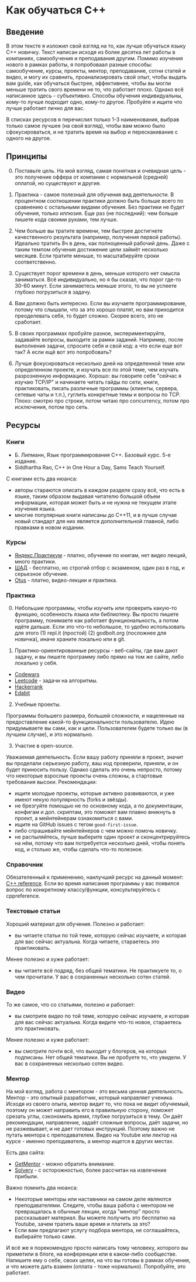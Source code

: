 # Как обучаться C++

## Введение

В этом тексте я изложил свой взгляд на то, как лучше обучаться языку C++ новичку. Текст написан исходя из более десятка лет работы в компаниях, самообучения и преподавания другим. Помимо изучения нового в рамках работы, я попробоваал разные способы: самообучение, курсы, проекты, ментор, преподавание, сотни статей и видео, и могу их сравнить, проанализировать свой опыт, чтобы выдать вам guide, как обучаться быстрее, эффективнее, чтобы вы могли меньше тратить свого времени не то, что работает плохо.
Однако всё написанное здесь - субъективно. Способы обучения индивидуальны, кому-то лучше подходит одно, кому-то другое. Пробуйте и ищите что лучше работает лично для вас.

В списках ресурсов я перечислил только 1-3 наименования, выбрав только самое лучшее (на свой взгляд), чтобы вам можно было сфокусироваться, и не тратить время на выбор и перескакивание с одного на другое.

## Принципы

0. Поставьте цель. На мой взгляд, самая понятная и очевидная цель - это получение оффера от компании с нормальной (средней) оплатой, но существуют и другие.

1. Практика - самое полезный для обучения вид деятельности. В процентном соотношении практики должно быть больше всего по сравнению с остальными видами обучения. Без практики не будет обучения, только иллюзия. Еще раз (не последний): чем больше пишете кода своими руками, тем лучше.

2. Чем больше вы тратите времени, тем быстрее достигнете качественного результата (например, получения первой работы). Идеально тратить 8ч в день, как полноценный рабочий день. Даже с таким темпом обучения достижение цели займёт несколько месяцев. Если тратите меньше, то масштабируйте сроки соответственно.

3. Существует порог времени в день, меньше которого нет смысла заниматься. Всё индивидуально, но я бы сказал, что порог где-то 30-60 минут. Если занимаетесь меньше этого, то вы не успеете глубоко погрузиться в задачу.

4. Вам должно быть интересно. Если вы изучаете программирование, потому что слышали, что за это хорошо платят, но вам приходится преоделевать себя, то будет сложно. Скорее всего, это не сработает.

5. В своих программах пробуйте разное, экспериментируйте, задавайте вопросы, выходите за рамки заданий. Например, после выполнения задачи, спросите себя и свой код: а что если еще вот так? А если ещё вот это попробовать?

6. Лучше фокусироваться несколько дней на определенной теме или определенном проекте, и изучать все по этой теме, чем изучать разрозненную информацию. Хорошо: вы говорите себе "сейчас я изучаю TCP/IP" и начинаете читать гайды по сети, книги, практиковать, писать различные программы (клиенты, сервера, сетевые чаты и т.п.), гуглить конкретные темы и вопросы по TCP. Плохо: смотрю про строки, потом читаю про concurrency, потом про исключения, потом про сеть.


## Ресурсы

### Книги

- Б. Липманн, Язык программирования C++. Базовый курс. 5-е издание.
- Siddhartha Rao, C++ in One Hour a Day, Sams Teach Yourself.

С книгами есть два нюанса:
- авторы стараются описать в каждом разделе сразу всё, что есть в языке, таким образом выдавая читателю большой объем информации, которая может быть и не нужна не текущем этапе изучения языка.
- многие популярные книги написаны до C++11, и в лучше случае новый стандарт для них является дополнительной главной, либо правками в новом издании.

### Курсы

- [Яндекс.Практикум](https://practicum.yandex.ru/cpp/) - платно, обучение по книгам, нет видео лекций, много практики.
- [ШАД](https://shad.yandex.ru/) - бесплатно, но строгий отбор с экзаменом, один раз в год, и серьезное обучение.
- [Otus](https://otus.ru/lessons/cpp-basic/) - платно, видео-лекции и практика.

### Практика

0. Небольшие программы, чтобы изучить или проверить какую-то функцию, особенность языка или библиотеку. Вы просто пишете программу, понимаете как работает функциональность, а потом идёте дальше.
Если это что-то небольшое, то удобно использовать для этого (1) repl.it (простой) (2) godbolt.org (посложнее для новичка), иначе храните локально или в git.

1. Практико-ориентированные ресурсы - веб-сайты, где вам дают задачу, и вы пишете программу либо прямо на том же сайте, либо локально у себя.
  - [Codewars](https://codewars.com/kata/search/cpp)
  - [Leetcode](https://leetcode.com) - задачи на алгоритмы.
  - [Hackerrank](https://hackerrank.com/domains/cpp)
  - [Edabit](https://edabit.com/challenges)

2. Учебные проекты.

Программы большего размера, большей сложности, и нацеленные на предоставление какой-то функциональности пользователю. Идею придумываете вы сами, как и цели. Пользователем будете только вы (в лучшем случае), и это нормально.

3. Участие в open-source.

Уважаемая деятельность. Если вашу работу приняли в проект, значит вы проделали серьезную работу, ваш код проверили, приняли, и он будет приносить пользу. Однако сделать это очень непросто, потому что некоторые взрослые проекты очень сложны, а стартовые требования высоки. Рекомендации:
  - ищите молодые проекты, которые активно развиваются, и уже имеют некую популярность (forks и звёзды).
  - не брезгуйте помощью не по основному кода, а по документации, конфигам и доп. скриптам, это поможет вам плавно вникнуть в проект, а мейнтейнерам ознакомиться с вами.
  - ищите на GitHub issues с тегом `good-first-issue`.
  - либо спрашивайте мейнтейнеров с чем можно помочь новичку.
  - не распыляйтесь, лучше выберите один проект и сконцентрируйтесь на нём, потому что вам потребуется несколько дней, чтобы понять код, и столько же, чтобы сделать что-то полезное.


### Справочник

Обязателенный к применению, наилучший ресурс на данный момент: [C++ reference](https://en.cppreference.com/w/). Если во время написания программы у вас появился вопрос по конкретному классу/функции, консультируйтесь с cppreference.


### Текстовые статьи

Хороший материал для обучения. Полезно и работает:
- вы читаете статьи по той теме, которую сейчас изучаете, и которая для вас сейчас актуальна. Когда читаете, стараетесь это практиковать.

Менее полезно и хуже работает:
- вы читаете всё подряд, без общей тематики. Не практикуете то, о чем прочитали. У вас в сохраненных несколько сотен статей.


### Видео

То же самое, что со статьями, полезно и работает:
- вы смотрите видео по той теме, которую сейчас изучаете, и которая для вас сейчас актуальна. Когда видите что-то новое, стараетесь это практиковать.

Менее полезно и хуже работает:
- вы смотрите почти всё, что выходит у блогеров, на которых подписаны. Нет общей тематики. Вы не пробуете то, что увидели. У вас в сохраненных несколько сотен видео.



### Ментор

На мой взгляд, работа с ментором - это весьма ценная деятельность. Ментор - это опытный разработчик, который направляет ученика. Исходя из своего опыта, ментор видит то, что пока не видит обучяемый, поэтому он может направить его в правильную сторону, поможет срезать углы, сэкономить время, глубже погрузиться в тему. Он даёт рекомендации, направление, задаёт сложные вопросы, даёт задачи, но не разжевывает, и не дает готовых инструкций. Поэтому важно не путать ментора с преподавателем. Видео на Youtube или лектор на курсе - именно преподаватель, а ментор ищется в других местах.

Есть два сайта:
  - [GetMentor](https://getmentor.dev/) - можно обратить внимание.
  - [Solvery](https://solvery.io/) - с осторожностью, более рассчитан на извлечение прибыли.

Важно помнить два нюанса:
 - Некоторые менторы или наставники на самом деле являются преподавателями. Следите, чтобы ваша работа с ментором не превращалась в обычные лекции, когда "ментор" просто рассказывает материал. Вы можете получить это бесплатно на Youtube, зачем тратить ваше время и платить за это?
 - Если вам предлагают услугу подбора ментора, не соглашайтесь, выбирайте только сами.

И всё же я порекомендую просто написать тому человеку, которого вы приметили в блоге, на конференции или в каком-либо сообществе. Напишите ему о себе, своих целях, на что вы готовы в рамках обучения, и что можете дать взамен (оплата - тоже нормально). Попробуйте, это работает.

